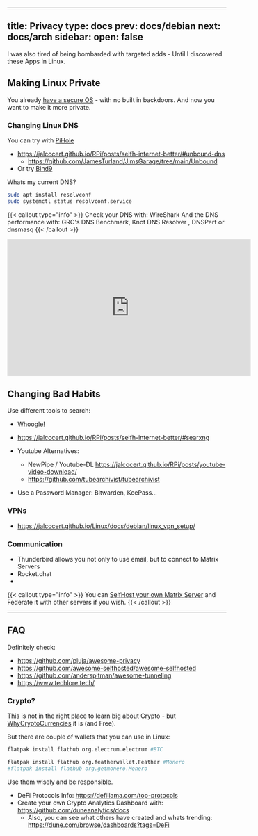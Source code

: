 
---
title: Privacy
type: docs
prev: docs/debian
next: docs/arch
sidebar:
  open: false
---

I was also tired of being bombarded with targeted adds - Until I discovered these Apps in Linux.

## Making Linux Private

You already [have a secure OS](https://jalcocert.github.io/Linux/docs/debian/securing_linux/) - with no built in backdoors. And now you want to make it more private.

### Changing Linux DNS

You can try with [PiHole](https://fossengineer.com/selfhosting-PiHole-docker/)

* <https://jalcocert.github.io/RPi/posts/selfh-internet-better/#unbound-dns>
  * <https://github.com/JamesTurland/JimsGarage/tree/main/Unbound>
* Or try [Bind9](https://hub.docker.com/r/ubuntu/bind9#!)

Whats my current DNS?

```sh
sudo apt install resolvconf
sudo systemctl status resolvconf.service
```

{{< callout type="info" >}}
Check your DNS with: WireShark
And the DNS performance with: GRC's DNS Benchmark, Knot DNS Resolver , DNSPerf or dnsmasq
{{< /callout >}}

<iframe width="560" height="315" src="https://www.youtube.com/watch?v=xAo61IaXun8" frameborder="0" allowfullscreen></iframe>


## Changing Bad Habits

Use different tools to search:


* [Whoogle!](https://fossengineer.com/selfhosting-whoogle-docker/)
* <https://jalcocert.github.io/RPi/posts/selfh-internet-better/#searxng>
* Youtube Alternatives:
  * NewPipe / Youtube-DL https://jalcocert.github.io/RPi/posts/youtube-video-download/
  * https://github.com/tubearchivist/tubearchivist

* Use a Password Manager: Bitwarden, KeePass...

### VPNs

* <https://jalcocert.github.io/Linux/docs/debian/linux_vpn_setup/>

### Communication

* Thunderbird allows you not only to use email, but to connect to Matrix Servers
* Rocket.chat
* 

{{< callout type="info" >}}
You can [SelfHost your own Matrix Server](https://fossengineer.com/selfhosting-matrix-synapse-docker/) and Federate it with other servers if you wish.
{{< /callout >}}


---

## FAQ

Definitely check: 

* <https://github.com/pluja/awesome-privacy>
* <https://github.com/awesome-selfhosted/awesome-selfhosted>
* <https://github.com/anderspitman/awesome-tunneling>
* <https://www.techlore.tech/>

<!-- 
https://libreselfhosted.com/ -->

### Crypto? 

This is not in the right place to learn big about Crypto - but [WhyCryptoCurrencies](https://whycryptocurrencies.com/) it is (and Free).

But there are couple of wallets that you can use in Linux:

```sh
flatpak install flathub org.electrum.electrum #BTC

flatpak install flathub org.featherwallet.Feather #Monero
#flatpak install flathub org.getmonero.Monero
```

Use them wisely and be responsible.

* DeFi Protocols Info: <https://defillama.com/top-protocols>
* Create your own Crypto Analytics Dashboard with: <https://github.com/duneanalytics/docs>
  * Also, you can see what others have created and whats trending: <https://dune.com/browse/dashboards?tags=DeFi>

